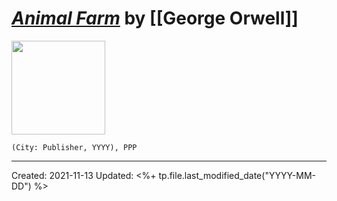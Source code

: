 
# [*Animal Farm*]() by [[George Orwell]]

<img src="" width=150>

`(City: Publisher, YYYY), PPP`


---
Created: 2021-11-13
Updated: <%+ tp.file.last_modified_date("YYYY-MM-DD") %>

